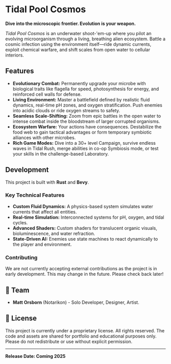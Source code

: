 # Tidal Pool Cosmos

**Dive into the microscopic frontier. Evolution is your weapon.**

*Tidal Pool Cosmos* is an underwater shoot-'em-up where you pilot an evolving microorganism through a living, breathing alien ecosystem. Battle a cosmic infection using the environment itself—ride dynamic currents, exploit chemical warfare, and shift scales from open water to cellular interiors.

## Features

-   **Evolutionary Combat:** Permanently upgrade your microbe with biological traits like flagella for speed, photosynthesis for energy, and reinforced cell walls for defense.
-   **Living Environment:** Master a battlefield defined by realistic fluid dynamics, real-time pH zones, and oxygen stratification. Push enemies into acidic clouds or ride oxygen streams to safety.
-   **Seamless Scale-Shifting:** Zoom from epic battles in the open water to intense combat inside the bloodstream of larger corrupted organisms.
-   **Ecosystem Warfare:** Your actions have consequences. Destabilize the food web to gain tactical advantages or form temporary symbiotic alliances with other microbes.
-   **Rich Game Modes:** Dive into a 30+ level Campaign, survive endless waves in Tidal Rush, merge abilities in co-op Symbiosis mode, or test your skills in the challenge-based Laboratory.

## Development

This project is built with **Rust** and **Bevy**.

### Key Technical Features

-   **Custom Fluid Dynamics:** A physics-based system simulates water currents that affect all entities.
-   **Real-time Simulation:** Interconnected systems for pH, oxygen, and tidal cycles.
-   **Advanced Shaders:** Custom shaders for translucent organic visuals, bioluminescence, and water refraction.
-   **State-Driven AI:** Enemies use state machines to react dynamically to the player and environment.

### Contributing

We are not currently accepting external contributions as the project is in early development. This may change in the future. Please check back later!

## 👥 Team

-   **Matt Orsborn** (Notarikon) - Solo Developer, Designer, Artist.

## 📄 License

This project is currently under a proprietary license. All rights reserved. The code and assets are shared for portfolio and educational purposes only. Please do not redistribute or use without explicit permission.

---

**Release Date: Coming 2025**